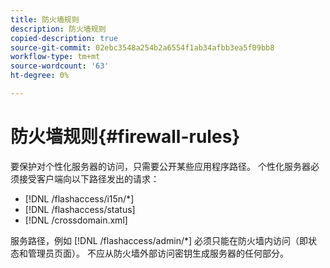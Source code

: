 ```yaml
---
title: 防火墙规则
description: 防火墙规则
copied-description: true
source-git-commit: 02ebc3548a254b2a6554f1ab34afbb3ea5f09bb8
workflow-type: tm+mt
source-wordcount: '63'
ht-degree: 0%

---
```


# 防火墙规则{#firewall-rules}

要保护对个性化服务器的访问，只需要公开某些应用程序路径。 个性化服务器必须接受客户端向以下路径发出的请求：

* [!DNL /flashaccess/i15n/*]
* [!DNL /flashaccess/status]
* [!DNL /crossdomain.xml]

服务路径，例如 [!DNL /flashaccess/admin/*] 必须只能在防火墙内访问（即状态和管理员页面）。 不应从防火墙外部访问密钥生成服务器的任何部分。
